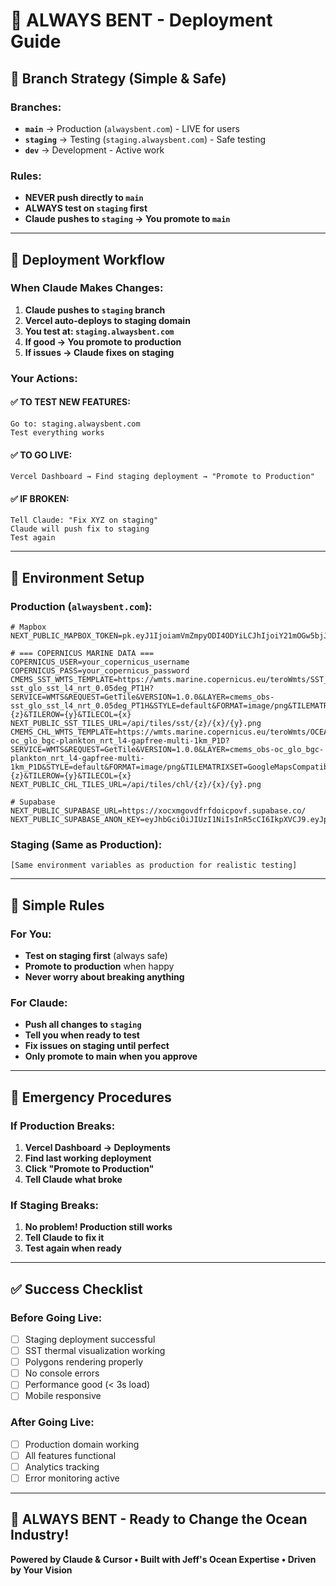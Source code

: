# 🚀 ALWAYS BENT - Deployment Guide

## 🎯 Branch Strategy (Simple & Safe)

### Branches:
- **`main`** → Production (`alwaysbent.com`) - LIVE for users
- **`staging`** → Testing (`staging.alwaysbent.com`) - Safe testing  
- **`dev`** → Development - Active work

### Rules:
- **NEVER push directly to `main`**
- **ALWAYS test on `staging` first**
- **Claude pushes to `staging` → You promote to `main`**

---

## 🔄 Deployment Workflow

### When Claude Makes Changes:

1. **Claude pushes to `staging` branch**
2. **Vercel auto-deploys to staging domain**
3. **You test at: `staging.alwaysbent.com`**
4. **If good → You promote to production**
5. **If issues → Claude fixes on staging**

### Your Actions:

#### ✅ TO TEST NEW FEATURES:
```
Go to: staging.alwaysbent.com
Test everything works
```

#### ✅ TO GO LIVE:
```
Vercel Dashboard → Find staging deployment → "Promote to Production"
```

#### ✅ IF BROKEN:
```
Tell Claude: "Fix XYZ on staging"
Claude will push fix to staging
Test again
```

---

## 🌊 Environment Setup

### Production (`alwaysbent.com`):
```
# Mapbox
NEXT_PUBLIC_MAPBOX_TOKEN=pk.eyJ1IjoiamVmZmpyODI4ODYiLCJhIjoiY21mOGw5bjJiMTFrZjJqcG40OGdueDg3ciJ9.bHHUsesnpWxWy271quBUYQ

# === COPERNICUS MARINE DATA ===
COPERNICUS_USER=your_copernicus_username
COPERNICUS_PASS=your_copernicus_password
CMEMS_SST_WMTS_TEMPLATE=https://wmts.marine.copernicus.eu/teroWmts/SST_GLO_SST_L4_NRT_OBSERVATIONS_010_001/cmems_obs-sst_glo_sst_l4_nrt_0.05deg_PT1H?SERVICE=WMTS&REQUEST=GetTile&VERSION=1.0.0&LAYER=cmems_obs-sst_glo_sst_l4_nrt_0.05deg_PT1H&STYLE=default&FORMAT=image/png&TILEMATRIXSET=GoogleMapsCompatible&TILEMATRIX={z}&TILEROW={y}&TILECOL={x}
NEXT_PUBLIC_SST_TILES_URL=/api/tiles/sst/{z}/{x}/{y}.png
CMEMS_CHL_WMTS_TEMPLATE=https://wmts.marine.copernicus.eu/teroWmts/OCEANCOLOUR_GLO_BGC_L4_NRT_009_102/cmems_obs-oc_glo_bgc-plankton_nrt_l4-gapfree-multi-1km_P1D?SERVICE=WMTS&REQUEST=GetTile&VERSION=1.0.0&LAYER=cmems_obs-oc_glo_bgc-plankton_nrt_l4-gapfree-multi-1km_P1D&STYLE=default&FORMAT=image/png&TILEMATRIXSET=GoogleMapsCompatible&TILEMATRIX={z}&TILEROW={y}&TILECOL={x}
NEXT_PUBLIC_CHL_TILES_URL=/api/tiles/chl/{z}/{x}/{y}.png

# Supabase
NEXT_PUBLIC_SUPABASE_URL=https://xocxmgovdfrfdoicpovf.supabase.co/
NEXT_PUBLIC_SUPABASE_ANON_KEY=eyJhbGciOiJIUzI1NiIsInR5cCI6IkpXVCJ9.eyJpc3MiOiJzdXBhYmFzZSIsInJlZiI6InhvY3htZ292ZGZyZmRvaWNwb3ZmIiwicm9sZSI6ImFub24iLCJpYXQiOjE3NTUzODQxNjAsImV4cCI6MjA3MDk2MDE2MH0.Pe0rt8xqje6c2iH87_o6KAEV4Hdc5gFCid8gHmBh_y0
```

### Staging (Same as Production):
```
[Same environment variables as production for realistic testing]
```

---

## 🎯 Simple Rules

### For You:
- **Test on staging first** (always safe)
- **Promote to production** when happy
- **Never worry about breaking anything**

### For Claude:
- **Push all changes to `staging`**
- **Tell you when ready to test**
- **Fix issues on staging until perfect**
- **Only promote to main when you approve**

---

## 🚀 Emergency Procedures

### If Production Breaks:
1. **Vercel Dashboard → Deployments**
2. **Find last working deployment**  
3. **Click "Promote to Production"**
4. **Tell Claude what broke**

### If Staging Breaks:
1. **No problem! Production still works**
2. **Tell Claude to fix it**
3. **Test again when ready**

---

## ✅ Success Checklist

### Before Going Live:
- [ ] Staging deployment successful
- [ ] SST thermal visualization working
- [ ] Polygons rendering properly  
- [ ] No console errors
- [ ] Performance good (< 3s load)
- [ ] Mobile responsive

### After Going Live:
- [ ] Production domain working
- [ ] All features functional
- [ ] Analytics tracking
- [ ] Error monitoring active

---

## 🌊 ALWAYS BENT - Ready to Change the Ocean Industry!

**Powered by Claude & Cursor • Built with Jeff's Ocean Expertise • Driven by Your Vision**

